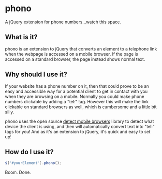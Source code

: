 phono
=====

A jQuery extension for phone numbers...watch this space.

What is it?
-

phono is an extension to jQuery that converts an element to a telephone link when the webpage is accessed on a mobile browser. If the page is accessed on a standard browser, the page instead shows normal text.

Why should I use it?
-

If your website has a phone number on it, then that could prove to be an easy and accessible way for a potential client to get in contact with you when they are browsing on a mobile. Normally you could make phone numbers clickable by adding a "tel:" tag. However this will make the link clickable on standard browsers as well, which is cumbersome and a little bit silly.

phono uses the open source [detect mobile browsers]("http://www.detectmobilebrowsers.com/" "Detect Mobile Browsers") library to detect what device the client is using, and then will automatically convert text into "tel:" tags for you! And as it's an extension to jQuery, it's quick and easy to set up!

How do I use it?
-
```javascript
$('#yourElement').phono();
```
Boom. Done.



